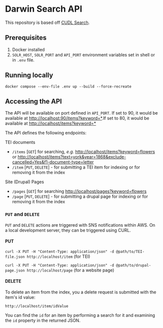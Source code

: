 # Darwin Search API

This repository is based off [CUDL Search](https://github.com/cambridge-collection/cudl-search).

## Prerequisites

1. Docker installed
2. `SOLR_HOST`, `SOLR_PORT` and `API_PORT` environment variables set in shell or in `.env` file.

## Running locally

    docker compose --env-file .env up --build --force-recreate

## Accessing the API

The API will be available on port defined in `API_PORT`. If set to 90, it would be available at <http://localhost:90/items?keyword=*>.If set to 80, it would be available at <http://localhost/items?keyword=*>

The API defines the following endpoints:

TEI documents

- `/items` [`GET`] for searching, _e.g._ <http://localhost/items?keyword=flowers> or <http://localhost/items?text=york&year=1868&exclude-cancelled=Yes&f1-document-type=letter>
- `/item` [`PUT`, `DELETE`] - for submitting a TEI item for indexing or for removing it from the index

Site (Drupal) Pages

- `/pages` [`GET`] for searching <http://localhost/pages?keyword=flowers>
- `/page` [`PUT`, `DELETE`] - for submitting a drupal page for indexing or for removing it from the index

### `PUT` and `DELETE` 

`PUT` and `DELETE` actions are triggered with SNS notifications within AWS. On a local development server, they can be triggered using CURL.

#### PUT

`curl -X PUT -H "Content-Type: application/json" -d @path/to/TEI-file.json http://localhost/item` (for TEI)

`curl -X PUT -H "Content-Type: application/json" -d @path/to/drupal-page.json http://localhost/page` (for a website page)

#### DELETE

To delete an item from the index, you a delete request is submitted with the item's id value:

`http://localhost/item/idValue`

You can find the `id` for an item by performing a search for it and examining the `id` property in the returned JSON.
